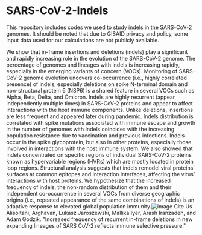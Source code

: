 # SARS-CoV-2-Indels
This repository includes codes we used to study indels in the SARS-CoV-2 genomes. It should be noted that due to GISAID privacy and policy, some input data used for our calculations are not publicly available.

We show that in-frame insertions and deletions (indels) play a significant and rapidly increasing role in the evolution of the SARS-CoV-2 genome. The percentage of genomes and lineages with indels is increasing rapidly, especially in the emerging variants of concern (VOCs). Monitoring of SARS-CoV-2 genome evolution uncovers co-occurrence (i.e., highly correlated presence) of indels, especially deletions on spike N-terminal domain and non-structural protein 6 (NSP6) is a shared feature in several VOCs such as Alpha, Beta, Delta, and Omicron. Indels are highly recurrent (appear independently multiple times) in SARS-CoV-2 proteins and appear to affect interactions with the host immune components. Unlike deletions, insertions are less frequent and appeared later during pandemic. Indels distribution is correlated with spike mutations associated with immune escape and growth in the number of genomes with Indels coincides with the increasing population resistance due to vaccination and previous infections. Indels occur in the spike glycoprotein, but also in other proteins, especially those involved in interactions with the host immune system. We also showed that indels concentrated on specific regions of individual SARS-CoV-2 proteins known as hypervariable regions (HVRs) which are mostly located in protein loop regions. Structural analysis suggests that indels remodel viral proteins’ surfaces at common epitopes and interaction interfaces, affecting the virus’ interactions with host proteins. We hypothesize that the increased frequency of indels, the non-random distribution of them and their independent co-occurrence in several VOCs from diverse geographic origins (i.e., repeated appearance of the same combinations of indels) is an adaptive response to elevated global population immunity.![image](https://user-images.githubusercontent.com/49700396/149252093-3f9afba2-2655-404c-a020-592e3c0b660b.png)
Cite Us
Alisoltani, Arghavan, Lukasz Jaroszewski, Mallika Iyer, Arash Iranzadeh, and Adam Godzik. "Increased frequency of recurrent in-frame deletions in new expanding lineages of SARS CoV-2 reflects immune selective pressure." 

